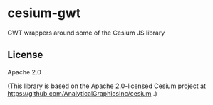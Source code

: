 cesium-gwt
==========

GWT wrappers around some of the Cesium JS library

License
-------

Apache 2.0

(This library is based on the Apache 2.0-licensed Cesium project at
https://github.com/AnalyticalGraphicsInc/cesium .)
